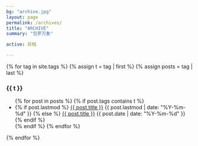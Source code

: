 ```yaml
---
bg: "archive.jpg"
layout: page
permalink: /archives/
title: "ARCHIVE"
summary: "包罗万象"

active: 存档

---
```


{% for tag in site.tags %}
  {% assign t = tag | first %}
  {% assign posts = tag | last %}

  <h3 class="category-key" id="{{ t | downcase }}">{{ t }}</h3>

  <ul class="categories">
    {% for post in posts %}
      {% if post.tags contains t %}
        <li>
          {% if post.lastmod %}
            <a href="{{ post.url }}">{{ post.title }}</a>
            <span class="date">{{ post.lastmod | date: "%Y-%m-%d"  }}</span>
          {% else %}
            <a href="{{ post.url }}">{{ post.title }}</a>
            <span class="date">{{ post.date | date: "%Y-%m-%d" }}</span>
          {% endif %}
        </li>
      {% endif %}
    {% endfor %}
  </ul>

{% endfor %}

